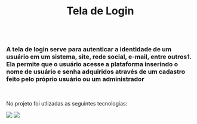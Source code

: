 <h1 align= center>Tela de Login</h1>
<br>
<br>
<h3>A tela de login serve para autenticar a identidade de um usuário em um sistema, site, rede social, e-mail, entre outros1. Ela permite que o usuário acesse a plataforma inserindo o nome de usuário e senha adquiridos através de um cadastro feito pelo próprio usuário ou um administrador</h3>
<br>
<p> No projeto foi utlizadas as seguintes tecnologias:</p>

<img src="https://img.shields.io/badge/HTML5-E34F26?style=for-the-badge&logo=html5&logoColor=white">
<img src="https://img.shields.io/badge/CSS3-1572B6?style=for-the-badge&logo=css3&logoColor=white">


